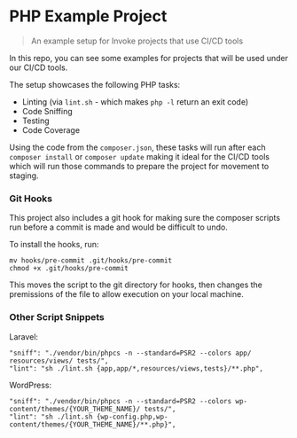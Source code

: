 PHP Example Project
===================

> An example setup for Invoke projects that use CI/CD tools

In this repo, you can see some examples for projects that will be used under our CI/CD tools.

The setup showcases the following PHP tasks:

* Linting (via `lint.sh` - which makes `php -l` return an exit code)
* Code Sniffing
* Testing
* Code Coverage

Using the code from the `composer.json`, these tasks will run after each `composer install` or `composer update` making it ideal for the CI/CD tools which will run those commands to prepare the project for movement to staging.

### Git Hooks

This project also includes a git hook for making sure the composer scripts run before a commit is made and would be difficult to undo.

To install the hooks, run:

```
mv hooks/pre-commit .git/hooks/pre-commit
chmod +x .git/hooks/pre-commit
```

This moves the script to the git directory for hooks, then changes the premissions of the file to allow execution on your local machine.

### Other Script Snippets

Laravel:

```
"sniff": "./vendor/bin/phpcs -n --standard=PSR2 --colors app/ resources/views/ tests/",
"lint": "sh ./lint.sh {app,app/*,resources/views,tests}/**.php",
```

WordPress:

```
"sniff": "./vendor/bin/phpcs -n --standard=PSR2 --colors wp-content/themes/{YOUR_THEME_NAME}/ tests/",
"lint": "sh ./lint.sh {wp-config.php,wp-content/themes/{YOUR_THEME_NAME}/**.php}",
```
